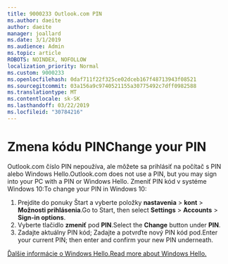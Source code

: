 ```yaml
---
title: 9000233 Outlook.com PIN
ms.author: daeite
author: daeite
manager: joallard
ms.date: 3/1/2019
ms.audience: Admin
ms.topic: article
ROBOTS: NOINDEX, NOFOLLOW
localization_priority: Normal
ms.custom: 9000233
ms.openlocfilehash: 0daf711f22f325ce02dceb167f48713943f08521
ms.sourcegitcommit: 03a156a9c9740521155a30775492c7dff0982588
ms.translationtype: MT
ms.contentlocale: sk-SK
ms.lasthandoff: 03/22/2019
ms.locfileid: "30784216"
---
```

# <a name="change-your-pin"></a><span data-ttu-id="86021-102">Zmena kódu PIN</span><span class="sxs-lookup"><span data-stu-id="86021-102">Change your PIN</span></span>

<span data-ttu-id="86021-103">Outlook.com číslo PIN nepoužíva, ale môžete sa prihlásiť na počítač s PIN alebo Windows Hello.</span><span class="sxs-lookup"><span data-stu-id="86021-103">Outlook.com does not use a PIN, but you may sign into your PC with a PIN or Windows Hello.</span></span> <span data-ttu-id="86021-104">Zmeniť PIN kód v systéme Windows 10:</span><span class="sxs-lookup"><span data-stu-id="86021-104">To change your PIN in Windows 10:</span></span>

1. <span data-ttu-id="86021-105">Prejdite do ponuky Štart a vyberte položky **nastavenia** > **kont** > **Možnosti prihlásenia**.</span><span class="sxs-lookup"><span data-stu-id="86021-105">Go to Start, then select **Settings** > **Accounts** > **Sign-in options**.</span></span>
2. <span data-ttu-id="86021-106">Vyberte tlačidlo **zmeniť** pod **PIN**.</span><span class="sxs-lookup"><span data-stu-id="86021-106">Select the **Change** button under **PIN**.</span></span>
3. <span data-ttu-id="86021-107">Zadajte aktuálny PIN kód; Zadajte a potvrďte nový PIN kód pod.</span><span class="sxs-lookup"><span data-stu-id="86021-107">Enter your current PIN; then enter and confirm your new PIN underneath.</span></span>

[<span data-ttu-id="86021-108">Ďalšie informácie o Windows Hello.</span><span class="sxs-lookup"><span data-stu-id="86021-108">Read more about Windows Hello.</span></span>](https://support.microsoft.com/help/17215/)